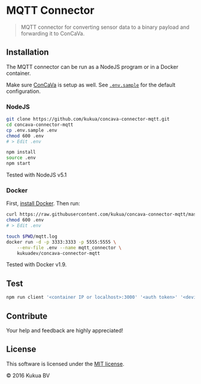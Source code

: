 # MQTT Connector

> MQTT connector for converting sensor data to a binary payload and forwarding it to ConCaVa.

## Installation

The MQTT connector can be run as a NodeJS program or in a Docker container.

Make sure [ConCaVa](https://github.com/kukua/concava) is setup as well.
See [`.env.sample`](https://github.com/kukua/concava-connector-mqtt/tree/master/.env.sample) for the default configuration.

### NodeJS

```bash
git clone https://github.com/kukua/concava-connector-mqtt.git
cd concava-connector-mqtt
cp .env.sample .env
chmod 600 .env
# > Edit .env

npm install
source .env
npm start
```

Tested with NodeJS v5.1

### Docker

First, [install Docker](http://docs.docker.com/engine/installation/). Then run:

```bash
curl https://raw.githubusercontent.com/kukua/concava-connector-mqtt/master/.env.sample > .env
chmod 600 .env
# > Edit .env

touch $PWD/mqtt.log
docker run -d -p 3333:3333 -p 5555:5555 \
	--env-file .env --name mqtt_connector \
	kukuadev/concava-connector-mqtt
```

Tested with Docker v1.9.

## Test

```js
npm run client '<container IP or localhost>:3000' '<auth token>' '<device ID>' '<payload hex>'
```

## Contribute

Your help and feedback are highly appreciated!

## License

This software is licensed under the [MIT license](https://github.com/kukua/concava-connector-spul/blob/master/LICENSE).

© 2016 Kukua BV
